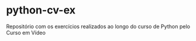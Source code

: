 # python-cv-ex
 Repositório com os exercícios realizados ao longo do curso de Python pelo Curso em Vídeo
